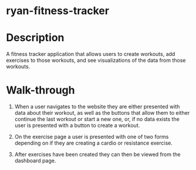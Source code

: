 # ryan-fitness-tracker

# Description

A fitness tracker application that allows users to create workouts, add exercises to those workouts, and see visualizations of the data from those workouts. 

# Walk-through

1. When a user navigates to the website they are either presented with data about their workout, as well as the buttons that allow them to either continue the last workout or start a new one, or, if no data exists the user is presented with a button to create a workout.

2. On the exercise page a user is presented with one of two forms depending on if they are creating a cardio or resistance exercise. 

3. After exercises have been created they can then be viewed from the dashboard page. 